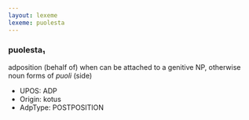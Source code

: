 ```yaml
---
layout: lexeme
lexeme: puolesta
---
```


###  puolesta₁

adposition (behalf of) when can be attached to a genitive NP, otherwise noun forms of *puoli* (side)
* UPOS:  ADP
* Origin:  kotus
* AdpType:  POSTPOSITION

